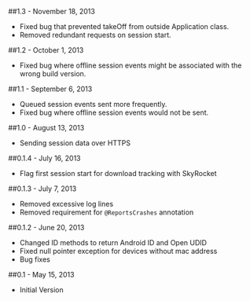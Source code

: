 ##1.3 - November 18, 2013

* Fixed bug that prevented takeOff from outside Application class.
* Removed redundant requests on session start.

##1.2 - October 1, 2013

* Fixed bug where offline session events might be associated with the wrong build version.

##1.1 - September 6, 2013

* Queued session events sent more frequently.
* Fixed bug where offline session events would not be sent.

##1.0 - August 13, 2013

* Sending session data over HTTPS

##0.1.4 - July 16, 2013

* Flag first session start for download tracking with SkyRocket

##0.1.3 - July 7, 2013

* Removed excessive log lines
* Removed requirement for `@ReportsCrashes` annotation

##0.1.2 - June 20, 2013

* Changed ID methods to return Android ID and Open UDID
* Fixed null pointer exception for devices without mac address
* Bug fixes

##0.1 - May 15, 2013

* Initial Version
